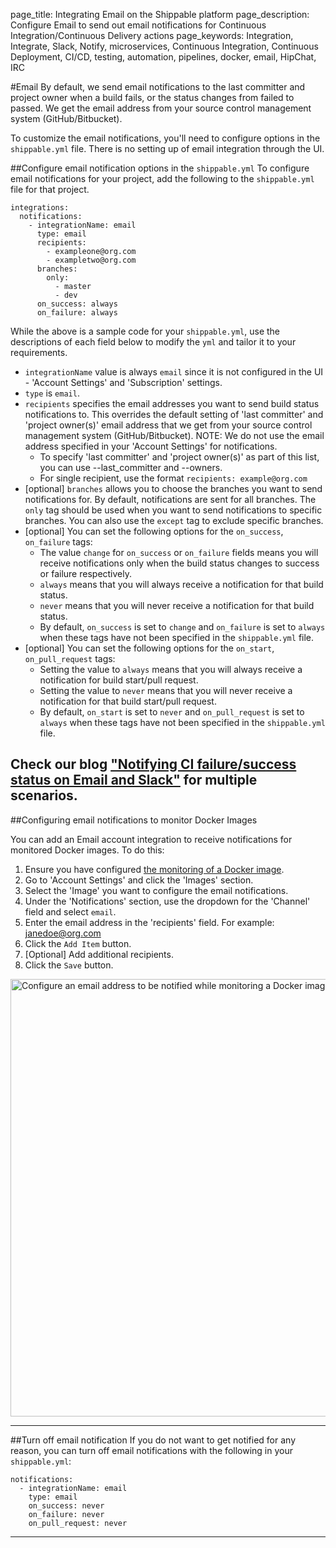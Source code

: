page_title: Integrating Email on the Shippable platform
page_description: Configure Email to send out email notifications for Continuous Integration/Continuous Delivery actions
page_keywords: Integration, Integrate, Slack, Notify, microservices, Continuous Integration, Continuous Deployment, CI/CD, testing, automation, pipelines, docker, email, HipChat, IRC

#Email
By default, we send email notifications to the last committer and project owner when a build fails, or the status changes from failed to passed. We get the email address from your source control management system (GitHub/Bitbucket).

To customize the email notifications, you'll need to configure options in the `shippable.yml` file. There is no setting up of email integration through the UI.

##Configure email notification options in the `shippable.yml`
To configure email notifications for your project, add the following to the `shippable.yml` file for that project.
```
integrations:
  notifications:
    - integrationName: email
      type: email
      recipients:
        - exampleone@org.com
        - exampletwo@org.com
      branches:
        only:
          - master
          - dev
      on_success: always
      on_failure: always
```

While the above is a sample code for your `shippable.yml`, use the descriptions of each field below to modify the `yml` and tailor it to your requirements.

- `integrationName` value is always `email` since it is not configured in the UI - 'Account Settings' and 'Subscription' settings.
- `type` is `email`.
- `recipients` specifies the email addresses you want to send build status notifications to. This overrides the default setting of 'last committer' and 'project owner(s)' email address that we get from your source control management system (GitHub/Bitbucket). NOTE: We do not use the email address specified in your 'Account Settings' for notifications.
     - To specify 'last committer' and 'project owner(s)' as part of this list, you can use --last_committer and --owners.
     - For single recipient, use the format `recipients: example@org.com`
- [optional] `branches` allows you to choose the branches you want to send notifications for. By default, notifications are sent for all branches. The `only` tag should be used when you want to send notifications to specific branches. You can also use the `except` tag to exclude specific branches.
- [optional] You can set the following options for the `on_success`, `on_failure` tags:
     - The value `change` for `on_success` or `on_failure` fields means you will receive notifications only when the build status changes to success or failure respectively.
     - `always` means that you will always receive a notification for that build status.
     - `never` means that you will never receive a notification for that build status.
     - By default, `on_success` is set to `change` and `on_failure` is set to `always` when these tags have not been specified in the `shippable.yml` file.
- [optional] You can set the following options for the `on_start`, `on_pull_request` tags:
     - Setting the value to `always` means that you will always receive a notification for build start/pull request.
     - Setting the value to `never` means that you will never receive a notification for that build start/pull request.
     - By default, `on_start` is set to `never` and `on_pull_request` is set to `always` when these tags have not been specified in the `shippable.yml` file.

Check our blog ["Notifying CI failure/success status on Email and Slack"](http://blog.shippable.com/notifying-ci-failure/success-status-on-email-slack) for multiple scenarios.
---

##Configuring email notifications to monitor Docker Images

You can add an Email account integration to receive notifications for monitored Docker images. To do this:

1. Ensure you have configured [the monitoring of a Docker image](/navigating_ui/account_settings_images/).
2. Go to 'Account Settings' and click the 'Images' section.
3. Select the 'Image' you want to configure the email notifications.
4. Under the 'Notifications' section, use the dropdown for the 'Channel' field and select `email`.
5. Enter the email address in the 'recipients' field. For example: janedoe@org.com
6. Click the `Add Item` button.
7. [Optional] Add additional recipients.
8. Click the `Save` button.

<img src="/continuous_integration/images/email_to_monitor_images.png" alt="Configure an email address to be notified while monitoring a Docker image" style="width:700px;"/>

---

##Turn off email notification
If you do not want to get notified for any reason, you can turn off email notifications with the following in your `shippable.yml`:

```
notifications:
  - integrationName: email
    type: email
    on_success: never
    on_failure: never
    on_pull_request: never
```
---
